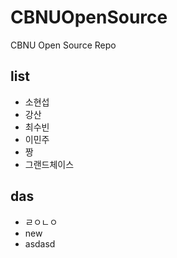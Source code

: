 # CBNUOpenSource
CBNU Open Source Repo

##  list
* 소현섭
* 강산
* 최수빈
* 이민주
* 짱
* 그랜드체이스

## das
* ㄹㅇㄴㅇ
* new
* asdasd